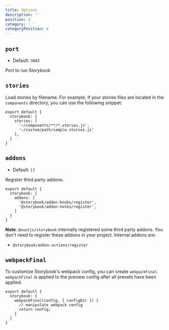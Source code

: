 ```yaml
---
title: Options
description: ''
position: 2
category: ' '
categoryPosition: 4
---
```


## `port`

- Default: `3003`

Port to run Storybook


## `stories`

Load stories by filename. For example, if your stories files are located in the `components` directory, you can use the following snippet:
```js{}[nuxt.config.js]
export default {
  storybook: {
    stories: [
      '~/components/**/*.stories.js',
      '~/custom/path/sample.stories.js'
    ],
  }
}
```


## `addons`

- Default: `[]`

Register third party addons.  

```js{}[nuxt.config.js]
export default {
  storybook: {
    addons: [
      '@storybook/addon-knobs/register',
      '@storybook/addon-notes/register',
    ]
  }
}
```
**Note**: `@nuxtjs/storybook` internally registered some third party addons. You don't need to register these addons in your project. Internal addons are:
- `@storybook/addon-actions/register` 

## `webpackFinal`

To customize Storybook's webpack config, you can create `webpackFinal`. `webpackFinal` is applied to the preview config after all presets have been applied.

```js{}[nuxt.config.js]
export default {
  storybook: {
    webpackFinal(config, { configDir }) {
      // manipulate webpack config
      return config;
    }
  }
}
```